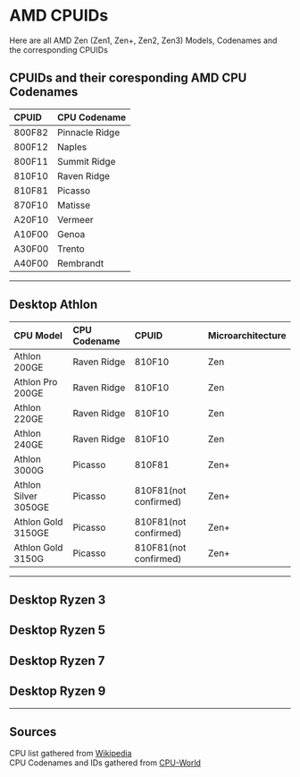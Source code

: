 # AMD CPUIDs

Here are all AMD Zen (Zen1, Zen+, Zen2, Zen3) Models, Codenames and the corresponding CPUIDs

## CPUIDs and their coresponding AMD CPU Codenames

| CPUID  | CPU Codename   |
|:-------|:---------------|
| 800F82 | Pinnacle Ridge |
| 800F12 | Naples         |
| 800F11 | Summit Ridge   |
| 810F10 | Raven Ridge    |
| 810F81 | Picasso        |
| 870F10 | Matisse        |
| A20F10 | Vermeer        |
| A10F00 | Genoa          |
| A30F00 | Trento         |
| A40F00 | Rembrandt      |

***

## Desktop Athlon

| CPU Model              | CPU Codename           | CPUID                  | Microarchitecture      |
|:-----------------------|:-----------------------|:-----------------------|:-----------------------|
| Athlon 200GE           | Raven Ridge            | 810F10                 | Zen                    |
| Athlon Pro 200GE       | Raven Ridge            | 810F10                 | Zen                    |
| Athlon 220GE           | Raven Ridge            | 810F10                 | Zen                    |
| Athlon 240GE           | Raven Ridge            | 810F10                 | Zen                    |
| Athlon 3000G           | Picasso                | 810F81                 | Zen+                   |
| Athlon Silver 3050GE   | Picasso                | 810F81(not confirmed)  | Zen+                   |
| Athlon Gold 3150GE     | Picasso                | 810F81(not confirmed)  | Zen+                   |
| Athlon Gold 3150G      | Picasso                | 810F81(not confirmed)  | Zen+                   |

***

## Desktop Ryzen 3

## Desktop Ryzen 5

## Desktop Ryzen 7

## Desktop Ryzen 9

***

## Sources

CPU list gathered from [Wikipedia](https://de.wikipedia.org/wiki/Liste_der_AMD-Ryzen-Prozessoren#Desktop_Athlon)  
CPU Codenames and IDs gathered from [CPU-World](https://www.cpu-world.com/)